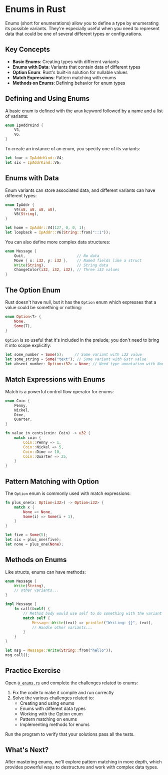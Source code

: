 # Enums in Rust

Enums (short for enumerations) allow you to define a type by enumerating its possible variants. They're especially useful when you need to represent data that could be one of several different types or configurations.

## Key Concepts

- **Basic Enums**: Creating types with different variants
- **Enums with Data**: Variants that contain data of different types
- **Option Enum**: Rust's built-in solution for nullable values
- **Match Expressions**: Pattern matching with enums
- **Methods on Enums**: Defining behavior for enum types

## Defining and Using Enums

A basic enum is defined with the `enum` keyword followed by a name and a list of variants:

```rust
enum IpAddrKind {
    V4,
    V6,
}
```

To create an instance of an enum, you specify one of its variants:

```rust
let four = IpAddrKind::V4;
let six = IpAddrKind::V6;
```

## Enums with Data

Enum variants can store associated data, and different variants can have different types:

```rust
enum IpAddr {
    V4(u8, u8, u8, u8),
    V6(String),
}

let home = IpAddr::V4(127, 0, 0, 1);
let loopback = IpAddr::V6(String::from("::1"));
```

You can also define more complex data structures:

```rust
enum Message {
    Quit,                       // No data
    Move { x: i32, y: i32 },    // Named fields like a struct
    Write(String),              // String data
    ChangeColor(i32, i32, i32), // Three i32 values
}
```

## The Option Enum

Rust doesn't have null, but it has the `Option` enum which expresses that a value could be something or nothing:

```rust
enum Option<T> {
    None,
    Some(T),
}
```

`Option` is so useful that it's included in the prelude; you don't need to bring it into scope explicitly:

```rust
let some_number = Some(5);     // Some variant with i32 value
let some_string = Some("text"); // Some variant with &str value
let absent_number: Option<i32> = None; // Need type annotation with None
```

## Match Expressions with Enums

Match is a powerful control flow operator for enums:

```rust
enum Coin {
    Penny,
    Nickel,
    Dime,
    Quarter,
}

fn value_in_cents(coin: Coin) -> u32 {
    match coin {
        Coin::Penny => 1,
        Coin::Nickel => 5,
        Coin::Dime => 10,
        Coin::Quarter => 25,
    }
}
```

## Pattern Matching with Option

The `Option` enum is commonly used with match expressions:

```rust
fn plus_one(x: Option<i32>) -> Option<i32> {
    match x {
        None => None,
        Some(i) => Some(i + 1),
    }
}

let five = Some(5);
let six = plus_one(five);
let none = plus_one(None);
```

## Methods on Enums

Like structs, enums can have methods:

```rust
enum Message {
    Write(String),
    // other variants...
}

impl Message {
    fn call(&self) {
        // Method body would use self to do something with the variant
        match self {
            Message::Write(text) => println!("Writing: {}", text),
            // Handle other variants...
        }
    }
}

let msg = Message::Write(String::from("hello"));
msg.call();
```

## Practice Exercise

Open [`0_enums.rs`](./0_enums.rs) and complete the challenges related to enums:

1. Fix the code to make it compile and run correctly
2. Solve the various challenges related to:
   - Creating and using enums
   - Enums with different data types
   - Working with the Option enum
   - Pattern matching on enums
   - Implementing methods for enums

Run the program to verify that your solutions pass all the tests.

## What's Next?

After mastering enums, we'll explore pattern matching in more depth, which provides powerful ways to destructure and work with complex data types. 